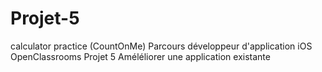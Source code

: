 # Projet-5
calculator practice (CountOnMe)
Parcours développeur d'application iOS
OpenClassrooms
Projet 5 Améléliorer une application existante 
